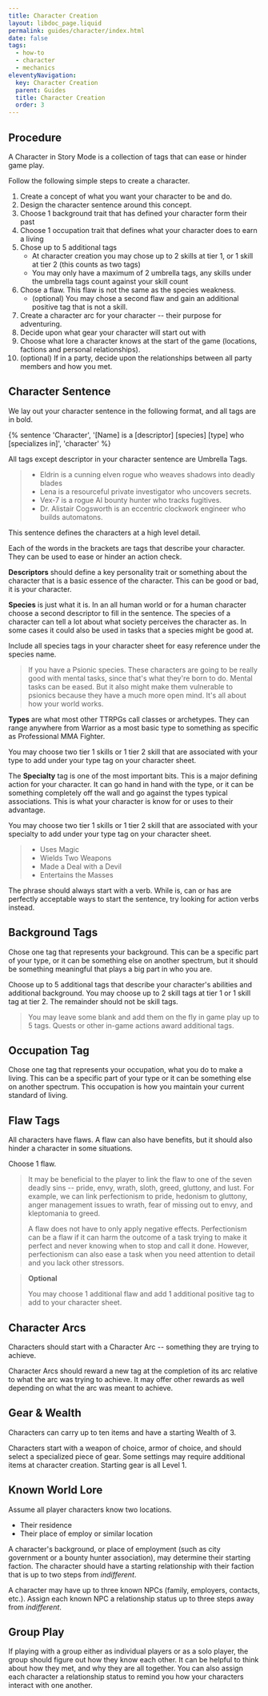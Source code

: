```yaml
---
title: Character Creation
layout: libdoc_page.liquid
permalink: guides/character/index.html
date: false
tags:
  - how-to
  - character
  - mechanics
eleventyNavigation:
  key: Character Creation
  parent: Guides
  title: Character Creation
  order: 3
---
```


## Procedure

A Character in Story Mode is a collection of tags that can ease or hinder game play.

Follow the following simple steps to create a character.

1. Create a concept of what you want your character to be and do.
2. Design the character sentence around this concept.
3. Choose 1 background trait that has defined your character form their past
4. Choose 1 occupation trait that defines what your character does to earn a living
5. Chose up to 5 additional tags
   - At character creation you may chose up to 2 skills at tier 1, or 1 skill at tier 2 (this counts as two tags)
   - You may only have a maximum of 2 umbrella tags, any skills under the umbrella tags count against your skill count
6. Chose a flaw. This flaw is not the same as the species weakness.
   - (optional) You may chose a second flaw and gain an additional positive tag that is not a skill.
7. Create a character arc for your character -- their purpose for adventuring.
8. Decide upon what gear your character will start out with
9. Choose what lore a character knows at the start of the game (locations, factions and personal relationships).
10. (optional) If in a party, decide upon the relationships between all party members and how you met.

## Character Sentence

We lay out your character sentence in the following format, and all tags are in bold.

{% sentence 'Character', '[Name] is a [descriptor] [species] [type] who [specializes in]', 'character' %}

All tags except descriptor in your character sentence are Umbrella Tags.

> - Eldrin is a cunning elven rogue who weaves shadows into deadly blades
> - Lena is a resourceful private investigator who uncovers secrets.
> - Vex-7 is a rogue AI bounty hunter who tracks fugitives.
> - Dr. Alistair Cogsworth is an eccentric clockwork engineer who builds automatons.

This sentence defines the characters at a high level detail.

Each of the words in the brackets are tags that describe your character. They can be used to ease or hinder an action check.

**Descriptors** should define a key personality trait or something about the character that is a basic essence of the character. This can be good or bad, it is your character.

**Species** is just what it is. In an all human world or for a human character choose a second descriptor to fill in the sentence. The species of a character can tell a lot about what society perceives the character as. In some cases it could also be used in tasks that a species might be good at.

Include all species tags in your character sheet for easy reference under the species name.

> If you have a Psionic species. These characters are going to be really good with mental tasks, since that's what they're born to do. Mental tasks can be eased. But it also might make them vulnerable to psionics because they have a much more open mind. It's all about how your world works.

**Types** are what most other TTRPGs call classes or archetypes. They can range anywhere from Warrior as a most basic type to something as specific as Professional MMA Fighter.

You may choose two tier 1 skills or 1 tier 2 skill that are associated with your type to add under your type tag on your character sheet.

The **Specialty** tag is one of the most important bits. This is a major defining action for your character. It can go hand in hand with the type, or it can be something completely off the wall and go against the types typical associations. This is what your character is know for or uses to their advantage.

You may choose two tier 1 skills or 1 tier 2 skill that are associated with your specialty to add under your type tag on your character sheet.

> - Uses Magic
> - Wields Two Weapons
> - Made a Deal with a Devil
> - Entertains the Masses

The phrase should always start with a verb. While is, can or has are perfectly acceptable ways to start the sentence, try looking for action verbs instead.

## Background Tags

Chose one tag that represents your background. This can be a specific part of your type, or it can be something else on another spectrum, but it should be something meaningful that plays a big part in who you are.

Choose up to 5 additional tags that describe your character's abilities and additional background. You may choose up to 2 skill tags at tier 1 or 1 skill tag at tier 2. The remainder should not be skill tags.

> You may leave some blank and add them on the fly in game play up to 5 tags. Quests or other in-game actions award additional tags.

## Occupation Tag

Chose one tag that represents your occupation, what you do to make a living. This can be a specific part of your type or it can be something else on another spectrum. This occupation is how you maintain your current standard of living.

## Flaw Tags

All characters have flaws. A flaw can also have benefits, but it should also hinder a character in some situations.

Choose 1 flaw.

> It may be beneficial to the player to link the flaw to one of the seven deadly sins -- pride, envy, wrath, sloth, greed, gluttony, and lust. For example, we can link perfectionism to pride, hedonism to gluttony, anger management issues to wrath, fear of missing out to envy, and kleptomania to greed.
>
> A flaw does not have to only apply negative effects. Perfectionism can be a flaw if it can harm the outcome of a task trying to make it perfect and never knowing when to stop and call it done. However, perfectionism can also ease a task when you need attention to detail and you lack other stressors.

> **Optional**
>
> You may choose 1 additional flaw and add 1 additional positive tag to add to your character sheet.

## Character Arcs

Characters should start with a Character Arc -- something they are trying to achieve.

Character Arcs should reward a new tag at the completion of its arc relative to what the arc was trying to achieve. It may offer other rewards as well depending on what the arc was meant to achieve.

## Gear & Wealth

Characters can carry up to ten items and have a starting Wealth of 3.

Characters start with a weapon of choice, armor of choice, and should select a specialized piece of gear. Some settings may require additional items at character creation. Starting gear is all Level 1.

## Known World Lore

Assume all player characters know two locations.

- Their residence
- Their place of employ or similar location

A character's background, or place of employment (such as city government or a bounty hunter association), may determine their starting faction. The character should have a starting relationship with their faction that is up to two steps from _indifferent_.

A character may have up to three known NPCs (family, employers, contacts, etc.). Assign each known NPC a relationship status up to three steps away from _indifferent_.

## Group Play

If playing with a group either as individual players or as a solo player, the group should figure out how they know each other. It can be helpful to think about how they met, and why they are all together. You can also assign each character a relationship status to remind you how your characters interact with one another.
